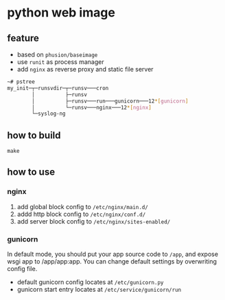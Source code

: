 # python web image

## feature

* based on `phusion/baseimage` 
* use `runit` as process manager
* add `nginx` as reverse proxy and static file server 

```bash
~# pstree
my_init─┬─runsvdir─┬─runsv───cron
        │          ├─runsv
        │          ├─runsv───run───gunicorn───12*[gunicorn]
        │          └─runsv───nginx───12*[nginx]
        └─syslog-ng
```

## how to build

```
make
```

## how to use

### nginx

1. add global block config to `/etc/nginx/main.d/`
2. addd http block config to `/etc/nginx/conf.d/`
3. add server block config to `/etc/nginx/sites-enabled/`

### gunicorn

In default mode, you should put your app source code to `/app`, and expose wsgi app to /app/app:app.
You can change default settings by overwriting config file.

* default gunicorn config locates at `/etc/gunicorn.py`
* gunicorn start entry locates at `/etc/service/gunicorn/run`
